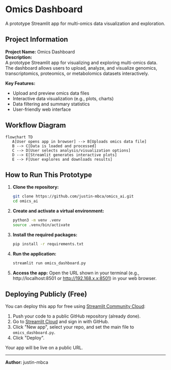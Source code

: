 # Omics Dashboard

A prototype Streamlit app for multi-omics data visualization and exploration.

## Project Information

**Project Name:** Omics Dashboard  
**Description:**  
A prototype Streamlit app for visualizing and exploring multi-omics data. The dashboard allows users to upload, analyze, and visualize genomics, transcriptomics, proteomics, or metabolomics datasets interactively.

**Key Features:**
- Upload and preview omics data files
- Interactive data visualization (e.g., plots, charts)
- Data filtering and summary statistics
- User-friendly web interface

## Workflow Diagram

```mermaid
flowchart TD
   A[User opens app in browser] --> B[Uploads omics data file]
   B --> C[Data is loaded and processed]
   C --> D[User selects analysis/visualization options]
   D --> E[Streamlit generates interactive plots]
   E --> F[User explores and downloads results]
```

## How to Run This Prototype

1. **Clone the repository:**
   ```bash
   git clone https://github.com/justin-mbca/omics_ai.git
   cd omics_ai
   ```

2. **Create and activate a virtual environment:**
   ```bash
   python3 -m venv .venv
   source .venv/bin/activate
   ```

3. **Install the required packages:**
   ```bash
   pip install -r requirements.txt
   ```

4. **Run the application:**
   ```bash
   streamlit run omics_dashboard.py
   ```

5. **Access the app:**
   Open the URL shown in your terminal (e.g., http://localhost:8501 or http://192.168.x.x:8501) in your web browser.

## Deploying Publicly (Free)

You can deploy this app for free using [Streamlit Community Cloud](https://streamlit.io/cloud):

1. Push your code to a public GitHub repository (already done).
2. Go to [Streamlit Cloud](https://streamlit.io/cloud) and sign in with GitHub.
3. Click "New app", select your repo, and set the main file to `omics_dashboard.py`.
4. Click "Deploy".

Your app will be live on a public URL.

---

**Author:** justin-mbca
